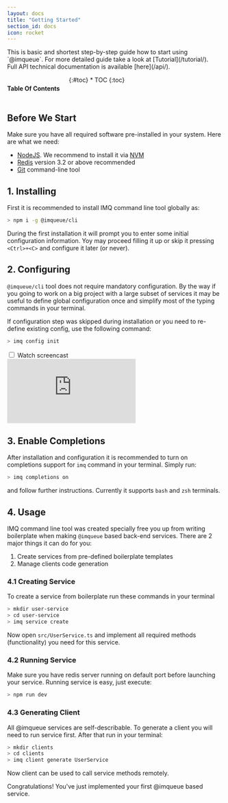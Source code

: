 ```yaml
---
layout: docs
title: "Getting Started"
section_id: docs
icon: rocket
---
```


<div class="special-title centered-text">
    <p markdown="1">
        This is basic and shortest step-by-step guide how to start using `@imqueue`.
        For more detailed guide take a look at [Tutorial](/tutorial/).<br>
        Full API technical documentation is available [here](/api/). 
    </p>
    <p class="shortline"></p>
    <div class="spacing"></div>
    <div class="spacing"></div>
</div>

<div class="medium-4 columns right panel radius toc" markdown="1">
<h4>Table Of Contents</h4>
{:#toc}
* TOC
{:toc}
</div>

## Before We Start

Make sure you have all required software pre-installed in your system. Here are
what we need:

 - [NodeJS](https://nodejs.org/en/). We recommend to install it via 
   [NVM](https://github.com/creationix/nvm/blob/master/README.md)
 - [Redis](https://redis.io/download) version 3.2 or above recommended
 - [Git](https://git-scm.com/downloads) command-line tool

## 1. Installing

First it is recommended to install IMQ command line tool globally as:

~~~bash
> npm i -g @imqueue/cli
~~~

During the first installation it will prompt you to enter some initial 
configuration information. Yoy may proceed filling it up or skip it pressing
`<Ctrl>+<C>` and configure it later (or never).

## 2. Configuring

`@imqueue/cli` tool does not require mandatory configuration. By the way
if you going to work on a big project with a large subset of services
it may be useful to define global configuration once and simplify most of
the typing commands in your terminal.

If configuration step was skipped during installation or you need to re-define
existing config, use the following command:

~~~bash
> imq config init
~~~

<div class="row movie">
    <input type="checkbox" id="install-movie">
    <label for="install-movie" class="medium-12 columns">Watch screencast</label>
    <div class="medium-12 columns embed-container">
        <iframe
            src="https://www.youtube.com/embed/4zuAmpeDHM4"
            frameborder="0"
            allow="autoplay; encrypted-media"
            allowfullscreen>
        </iframe>
    </div>
</div>

## 3. Enable Completions

After installation and configuration it is recommended to turn on completions 
support for `imq` command in your terminal. Simply run:

~~~bash
> imq completions on
~~~

and follow further instructions. Currently it supports `bash` and `zsh` 
terminals.

## 4. Usage

IMQ command line tool was created specially free you up from writing
boilerplate when making `@imqueue` based back-end services. There are 2 major
things it can do for you:

1. Create services from pre-defined boilerplate templates
2. Manage clients code generation

### 4.1 Creating Service

To create a service from boilerplate run these commands in your terminal

~~~bash
> mkdir user-service
> cd user-service
> imq service create
~~~

Now open `src/UserService.ts` and implement all required methods (functionality)
you need for this service.

### 4.2 Running Service

Make sure you have redis server running on default port before launching
your service. Running service is easy, just execute:

~~~bash
> npm run dev
~~~

### 4.3 Generating Client

All @imqueue services are self-describable. To generate a client you will need
to run service first. After that run in your terminal:

~~~bash
> mkdir clients
> cd clients
> imq client generate UserService
~~~

Now client can be used to call service methods remotely.

<div class="panel callout secondary special-title centered-text" markdown="1">
Congratulations! You've just implemented your first @imqueue based service.
</div>